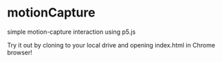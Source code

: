 # motionCapture

simple motion-capture interaction using p5.js

Try it out by cloning to your local drive and opening index.html in Chrome browser!
